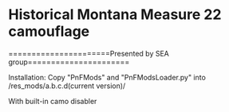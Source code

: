 ﻿# Historical Montana Measure 22 camouflage

======================Presented by SEA group======================

Installation: 
Copy "PnFMods" and "PnFModsLoader.py" into /res_mods/a.b.c.d(current version)/

With built-in camo disabler
